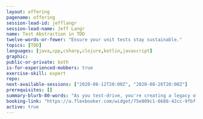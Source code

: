 ```yaml
---
layout: offering
pagename: offering
session-lead-id: jefflangr
session-lead-name: Jeff Langr
name: Test Abstraction in TDD
twelve-words-or-fewer: "Ensure your unit tests stay sustainable."
topics: [TDD]
languages: [java,cpp,csharp,clojure,kotlin,javascript]
graphic: 
public-or-private: both
is-for-experienced-mobbers: true
exercise-skill: expert
repo: 
next-available-sessions: ["2020-08-12T20:00Z", "2020-08-26T20:00Z"] 
prerequisites: []
summary-blurb-80-words: "As you test-drive, you're creating a legacy of developer tests. You'll want to ensure that investment continues to pay off. Learn how to keep your tests simple and fresh with fewer than a handful of core guidelines."
booking-link: "https://a.flexbooker.com/widget/75e809c1-6688-42cc-9fbf-77b001c15991?serviceIds=39117"
active: true
---
```

